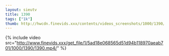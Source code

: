 ```yaml
--- 
layout: sieutv
title: 1390
tags: ["1k"]
thumb: http://hwcdn.finevids.xxx/contents/videos_screenshots/1000/1390/preview.mp4.jpg
---
```

{% include video src="http://www.finevids.xxx/get_file/1/5ad18e068565d51d94b118970aeab701/1000/1390/1390.mp4/" %} 
